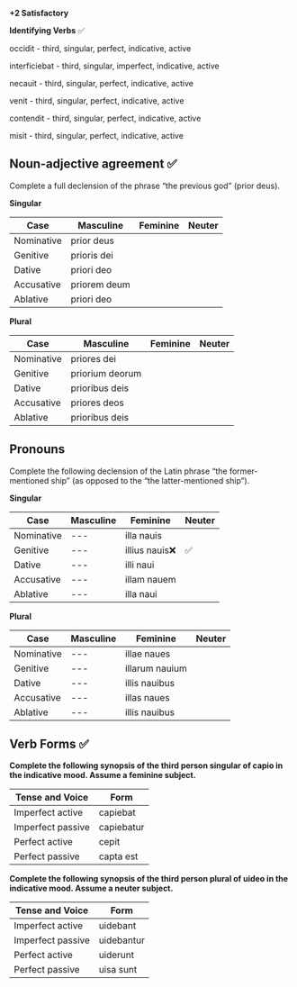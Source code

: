 **+2 Satisfactory**

**Identifying Verbs** ✅

occidit - third, singular, perfect, indicative, active

interficiebat - third, singular, imperfect, indicative, active

necauit - third, singular, perfect, indicative, active

venit - third, singular, perfect, indicative, active

contendit - third, singular, perfect, indicative, active

misit - third, singular, perfect, indicative, active

Noun-adjective agreement ✅
---

Complete a full declension of the phrase “the previous god” (prior deus).

**Singular**

Case|Masculine|Feminine|Neuter|
----|---------|--------|------|
Nominative|prior deus|
Genitive	|prioris dei|    
Dative	 	|priori deo|
Accusative|priorem deum|
Ablative	|priori deo|

**Plural**

Case|Masculine|Feminine|Neuter|
----|---------|--------|------|
Nominative|priores dei|
Genitive	|priorium deorum|
Dative	 	|prioribus deis|
Accusative|priores deos|
Ablative	|prioribus deis|

Pronouns
---
Complete the following declension of the Latin phrase “the former-mentioned ship” (as opposed to the “the latter-mentioned ship”).

**Singular**

Case|Masculine|Feminine|Neuter|
----|---------|--------|------|
Nominative|---|illa nauis|
Genitive	|---|illius nauis❌| ✅
Dative	 	|---|illi naui|
Accusative|---|illam nauem|
Ablative	|---|illa naui|

**Plural**

Case|Masculine|Feminine|Neuter|
----|---------|--------|------|
Nominative|---|illae naues|
Genitive	|---|illarum nauium|
Dative	 	|---|illis nauibus|
Accusative|---|illas naues|
Ablative	|---|illis nauibus|

Verb Forms ✅
---
**Complete the following synopsis of the third person singular of capio in the indicative mood. Assume a feminine subject.**

Tense and Voice|Form|
---------------|----|
Imperfect active|capiebat|
Imperfect passive|capiebatur|
Perfect active|cepit|
Perfect passive|capta est|

**Complete the following synopsis of the third person plural of uideo in the indicative mood. Assume a neuter subject.**

Tense and Voice|Form|
---------------|----|
Imperfect active|uidebant|
Imperfect passive|uidebantur|
Perfect active|uiderunt|
Perfect passive|uisa sunt|
